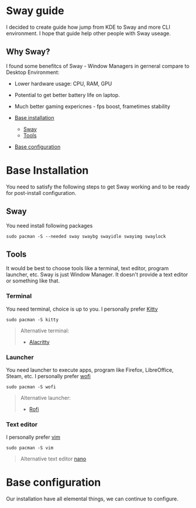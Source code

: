 # Sway guide
I decided to create guide how jump from KDE to Sway and more CLI environment. I hope that guide help other people with Sway useage.

## Why Sway?
I found some benefitcs of Sway - Window Managers in gerneral compare to Desktop Environment:
- Lower hardware usage: CPU, RAM, GPU
- Potential to get better battery life on laptop.
- Much better gaming expericnes - fps boost, frametimes stability

- [Base installation](#base-installation)
  - [Sway](#sway)
  - [Tools](#tools)
 - [Base configuration](#base-configuration)
 
  
# Base Installation
You need to satisfy the following steps to get Sway working and to be ready for post-install configuration.

## Sway
You need install following packages
```
sudo pacman -S --needed sway swaybg swayidle swayimg swaylock
```
## Tools
It would be best to choose tools like a terminal, text editor, program launcher, etc. Sway is just Window Manager. It doesn't provide a text editor or something like that.

### Terminal
You need terminal, choice is up to you. I personally prefer [Kitty](https://sw.kovidgoyal.net/kitty/)
``` 
sudo pacman -S kitty
```
> Alternative terminal: 
> - [Alacritty](https://alacritty.org/)

### Launcher
You need launcher to execute apps, program like Firefox, LibreOffice, Steam, etc. I personally prefer [wofi](https://hg.sr.ht/~scoopta/wofi)
```
sudo pacman -S wofi
```
> Alternative launcher: 
> - [Rofi](https://github.com/davatorium/rofi)

### Text editor
I personally prefer [vim](https://github.com/vim/vim)
```
sudo pacman -S vim
```
> Alternative text editor
> [nano](https://git.savannah.gnu.org/cgit/nano.git)

# Base configuration
Our installation have all elemental things, we can continue to configure.
